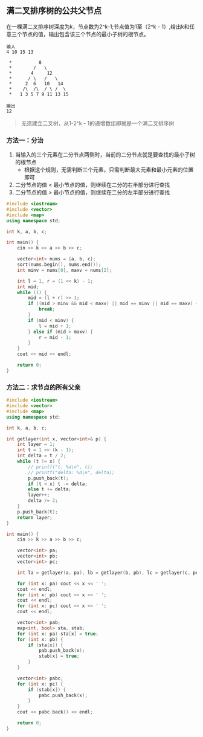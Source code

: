 ## 满二叉排序树的公共父节点

在一棵满二叉排序树深度为k，节点数为2^k-1;节点值为1至（2^k - 1）,给出k和任意三个节点的值，输出包含该三个节点的最小子树的根节点。

```
输入
4 10 15 13

 *          8
 *        /   \
 *       4     12
 *      / \   /   \
 *     2  6   10   14
 *    /\  /\  / \ /  \
 *   1 3 5 7 9 11 13 15

输出
12
```

> 无须建立二叉树，从1-2^k - 1的递增数组即就是一个满二叉排序树

### 方法一：分治

1. 当输入的三个元素在二分节点两侧时，当前的二分节点就是要查找的最小子树的根节点
   - 根据这个规则，无需判断三个元素，只需判断最大元素和最小元素的位置即可
2. 二分节点的值 < 最小节点的值，则继续在二分的右半部分进行查找
1. 二分节点的值 > 最小节点的值，则继续在二分的左半部分进行查找

```cpp
#include <iostream>
#include <vector>
#include <map>
using namespace std;

int k, a, b, c;

int main() {
    cin >> k >> a >> b >> c;

    vector<int> nums = {a, b, c};
    sort(nums.begin(), nums.end());
    int minv = nums[0], maxv = nums[2];

    int l = 1, r = (1 << k) - 1;
    int mid;
    while (1) {
        mid = (l + r) >> 1;
        if ((mid > minv && mid < maxv) || mid == minv || mid == maxv) {
            break;
        }
        if (mid < minv) {
            l = mid + 1;
        } else if (mid > maxv) {
            r = mid - 1;
        }
    }
    cout << mid << endl;

    return 0;
}
```

### 方法二：求节点的所有父亲

```cpp
#include <iostream>
#include <vector>
#include <map>
using namespace std;

int k, a, b, c;

int getlayer(int x, vector<int>& p) {
    int layer = 1;
    int t = 1 << (k - 1);
    int delta = t / 2;
    while (t != x) {
        // printf("t: %d\n", t);
        // printf("delta: %d\n", delta);
        p.push_back(t);
        if (t > x) t -= delta;
        else t += delta;
        layer++;
        delta /= 2;
    }
    p.push_back(t);
    return layer;
}

int main() {
    cin >> k >> a >> b >> c;

    vector<int> pa;
    vector<int> pb;
    vector<int> pc;

    int la = getlayer(a, pa), lb = getlayer(b, pb), lc = getlayer(c, pc);

    for (int x: pa) cout << x << ' ';
    cout << endl;
    for (int x: pb) cout << x << ' ';
    cout << endl;
    for (int x: pc) cout << x << ' ';
    cout << endl;

    vector<int> pab;
    map<int, bool> sta, stab;
    for (int x: pa) sta[x] = true;
    for (int x: pb) {
        if (sta[x]) {
            pab.push_back(x);
            stab[x] = true;
        }
    }

    vector<int> pabc;
    for (int x: pc) {
        if (stab[x]) {
            pabc.push_back(x);
        }
    }
    cout << pabc.back() << endl;

    return 0;
}
```
